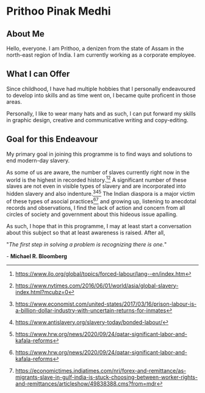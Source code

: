 # Prithoo Pinak Medhi

## About Me

Hello, everyone. I am Prithoo, a denizen from the state of Assam in the north-east region of India. I am currently working as a corporate employee.

## What I can Offer

Since childhood, I have had multiple hobbies that I personally endeavoured to develop into skills and as time went on, I became quite proficent in those areas.

Personally, I like to wear many hats and as such, I can put forward my skills in graphic design, creative and communicative writing and copy-editing.

## Goal for this Endeavour

My primary goal in joining this programme is to find ways and solutions to end modern-day slavery. 

As some of us are aware, the number of slaves currently right now in the world is the highest in recorded history.[^1][^2] A significant number of these slaves are not even in visible types of slavery and are incorporated into hidden slavery and also indenture.[^3][^4][^5] The Indian diaspora is a major victim of these types of asocial practices[^5][^6] and growing up, listening to anecdotal records and observations, I find the lack of action and concern from all circles of society and government about this hideous issue apalling.

As such, I hope that in this programme, I may at least start a conversation about this subject so that at least awareness is raised. After all, 

"_The first step in solving a problem is recognizing there is one._"

\- __Michael R. Bloomberg__




[^1]: https://www.ilo.org/global/topics/forced-labour/lang--en/index.htm
[^2]: https://www.nytimes.com/2016/06/01/world/asia/global-slavery-index.html?mcubz=0
[^3]: https://www.economist.com/united-states/2017/03/16/prison-labour-is-a-billion-dollar-industry-with-uncertain-returns-for-inmates
[^4]: https://www.antislavery.org/slavery-today/bonded-labour/
[^5]: https://www.hrw.org/news/2020/09/24/qatar-significant-labor-and-kafala-reforms
[^6]: https://economictimes.indiatimes.com/nri/forex-and-remittance/as-migrants-slave-in-gulf-india-is-stuck-choosing-between-worker-rights-and-remittances/articleshow/49838388.cms?from=mdr

